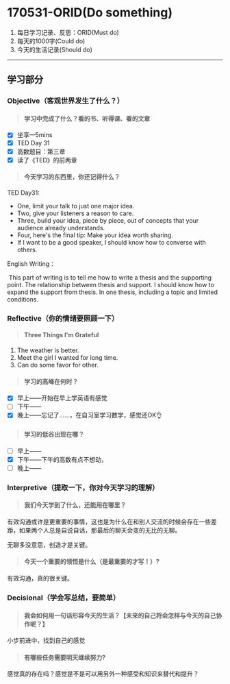 # 170531-ORID(Do something)

1. 每日学习记录、反思：ORID(Must do)
2. 每天的1000字(Could do)
3. 今天的生活记录(Should do)

------

## 学习部分

### Objective（客观世界发生了什么？）

> #### 学习中完成了什么？看的书、听得课、看的文章

- [x] 坐享—5mins
- [x] TED Day 31
- [x] 高数题目：第三章
- [x] 读了《TED》的前两章

> #### 今天学习的东西里，你还记得什么？

TED Day31:

- One, limit your talk to just one major idea.
- Two, give your listeners a reason to care.
- Three, build your idea, piece by piece, out of concepts that your audience already understands.
- Four, here's the final tip: Make your idea worth sharing.
- If I want to be a good speaker, I should know how to converse with others.

English Writing：

​	This part of writing is to tell me how to write a thesis and the supporting point. The relationship between thesis and support. I should know how to expand the support from thesis. In one thesis, including a topic and limited conditions.

### Reflective（你的情绪要照顾一下）

> #### Three Things I'm Grateful

1. The weather is better.
2. Meet the girl I wanted for long time.
3. Can do some favor for other.

> #### 学习的高峰在何时？

- [x] 早上——开始在早上学英语有感觉
- [ ] 下午——
- [x] 晚上——忘记了……，在自习室学习数学，感觉还OK👌

> #### 学习的低谷出现在哪？

- [ ] 早上——
- [x] 下午——下午的高数有点不想动，
- [ ] 晚上——

### Interpretive（提取一下，你对今天学习的理解）

> #### 我们今天学到了什么，还能用在哪里？

有效沟通或许是更重要的事情，这也是为什么在和别人交流的时候会存在一些差距，如果两个人总是自说自话，那最后的聊天会变的无比的无聊。

无聊多没意思，创造才是关键。

> #### 今天一个重要的领悟是什么（是最重要的才写！）?

有效沟通，真的很关键。

### Decisional（学会写总结，要简单）

> #### 我会如何用一句话形容今天的生活？【未来的自己将会怎样与今天的自己协作呢？】

小步前进中，找到自己的感觉

> #### 有哪些任务需要明天继续努力?

感觉真的存在吗？感觉是不是可以用另外一种感受和知识来替代和提升？